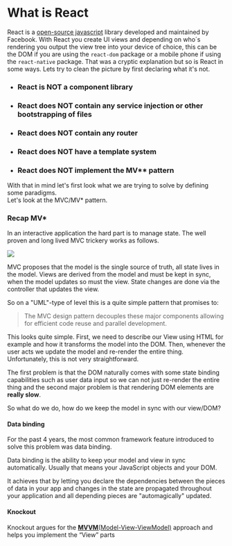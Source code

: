 # What is React

React is a [open-source javascript](https://github.com/facebook/react) library developed and maintained by Facebook. With React you create UI views and depending on who´s rendering you output the view tree into your device of choice, this can be the DOM if you are using the `react-dom` package or a mobile phone if using the `react-native` package. That was a cryptic explanation but so is React in some ways. Lets try to clean the picture by first declaring what it's not.

* ### React is NOT a component library
* ### React does NOT contain any service injection or other bootstrapping of files
* ### React does NOT contain any router
* ### React does NOT have a template system
* ### React does NOT implement the MV\*\* pattern

With that in mind let's first look what we are trying to solve by defining some paradigms.  
Let's look at the MVC/MV\* pattern.

### Recap MV\*

In an interactive application the hard part is to manage state. The well proven and long lived MVC trickery works as follows.

![](https://upload.wikimedia.org/wikipedia/commons/9/9d/MVC-basic.svg)

MVC proposes that the model is the single source of truth, all state lives in the model. Views are derived from the model and must be kept in sync, when the model updates so must the view. State changes are done via the controller that updates the view.

So on a "UML"-type of level this is a quite simple pattern that promises to:

> The MVC design pattern decouples these major components allowing for efficient code reuse and parallel development.

This looks quite simple. First, we need to describe our View using HTML for example and how it transforms the model into the DOM. Then, whenever the user acts we update the model and re-render the entire thing. Unfortunately, this is not very straightforward.

The first problem is that the DOM naturally comes with some state binding capabilities such as user data input so we can not just re-render the entire thing and the second major problem is that rendering DOM elements are **really slow**.

So what do we do, how do we keep the model in sync with our view/DOM?

#### Data binding

For the past 4 years, the most common framework feature introduced to solve this problem was data binding.

Data binding is the ability to keep your model and view in sync automatically. Usually that means your JavaScript objects and your DOM.

It achieves that by letting you declare the dependencies between the pieces of data in your app and changes in the state are propagated throughout your application and all depending pieces are "automagically" updated.



#### Knockout

Knockout argues for the [**MVVM**\(Model-View-ViewModel\)](http://knockoutjs.com/documentation/observables.html) approach and helps you implement the “View” parts

[](codepen://Pesven/bqKELq?height=250&theme=0)




